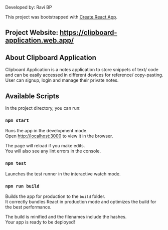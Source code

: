 Developed by: Ravi BP

This project was bootstrapped with [Create React App](https://github.com/facebook/create-react-app).

## Project Website: https://clipboard-application.web.app/

## About Clipboard Application

Clipboard Application is a notes application to store snippets of text/ code and can be easily accessed in different devices for reference/ copy-pasting. User can signup, login and manage their private notes.

## Available Scripts

In the project directory, you can run:

### `npm start`

Runs the app in the development mode.<br>
Open [http://localhost:3000](http://localhost:3000) to view it in the browser.

The page will reload if you make edits.<br>
You will also see any lint errors in the console.

### `npm test`

Launches the test runner in the interactive watch mode.<br>

### `npm run build`

Builds the app for production to the `build` folder.<br>
It correctly bundles React in production mode and optimizes the build for the best performance.

The build is minified and the filenames include the hashes.<br>
Your app is ready to be deployed!
